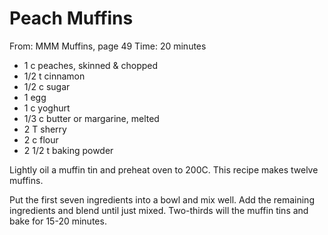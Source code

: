 # Peach Muffins
From: MMM Muffins, page 49
Time: 20 minutes

* 1 c peaches, skinned & chopped
* 1/2 t cinnamon
* 1/2 c sugar
* 1 egg
* 1 c yoghurt
* 1/3 c butter or margarine, melted
* 2 T sherry
* 2 c flour
* 2 1/2 t baking powder

Lightly oil a muffin tin and preheat oven to 200C.  This recipe makes twelve muffins.

Put the first seven ingredients into a bowl and mix well.  Add the remaining ingredients and blend until just mixed.  Two-thirds will the muffin tins and bake for 15-20 minutes.

